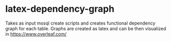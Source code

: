 # latex-dependency-graph

Takes as input mssql create scripts and creates functional dependency graph for each table.
Graphs are created as latex and can be then visualized in https://www.overleaf.com/
